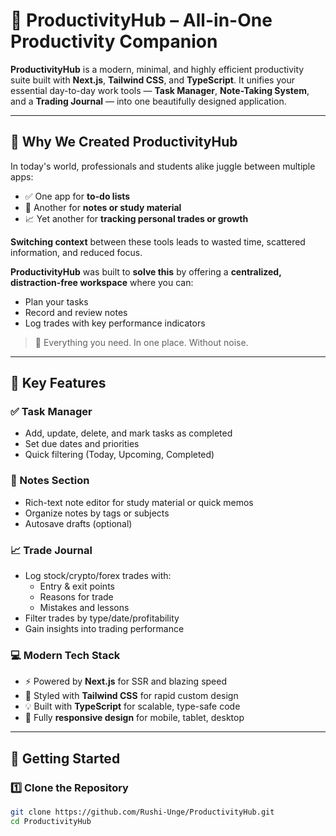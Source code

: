 # 🧠 ProductivityHub – All-in-One Productivity Companion

**ProductivityHub** is a modern, minimal, and highly efficient productivity suite built with **Next.js**, **Tailwind CSS**, and **TypeScript**. It unifies your essential day-to-day work tools — **Task Manager**, **Note-Taking System**, and a **Trading Journal** — into one beautifully designed application.

---

## 🧩 Why We Created ProductivityHub

In today's world, professionals and students alike juggle between multiple apps:
- ✅ One app for **to-do lists**
- 📝 Another for **notes or study material**
- 📈 Yet another for **tracking personal trades or growth**

**Switching context** between these tools leads to wasted time, scattered information, and reduced focus.

**ProductivityHub** was built to **solve this** by offering a **centralized, distraction-free workspace** where you can:
- Plan your tasks
- Record and review notes
- Log trades with key performance indicators

> 🚀 Everything you need. In one place. Without noise.

---

## 🌟 Key Features

### ✅ Task Manager
- Add, update, delete, and mark tasks as completed
- Set due dates and priorities
- Quick filtering (Today, Upcoming, Completed)

### 📝 Notes Section
- Rich-text note editor for study material or quick memos
- Organize notes by tags or subjects
- Autosave drafts (optional)

### 📈 Trade Journal
- Log stock/crypto/forex trades with:
  - Entry & exit points
  - Reasons for trade
  - Mistakes and lessons
- Filter trades by type/date/profitability
- Gain insights into trading performance

### 💻 Modern Tech Stack
- ⚡ Powered by **Next.js** for SSR and blazing speed
- 🎨 Styled with **Tailwind CSS** for rapid custom design
- 💡 Built with **TypeScript** for scalable, type-safe code
- 📱 Fully **responsive design** for mobile, tablet, desktop

---

## 🚀 Getting Started

### 1️⃣ Clone the Repository

```bash
git clone https://github.com/Rushi-Unge/ProductivityHub.git
cd ProductivityHub
